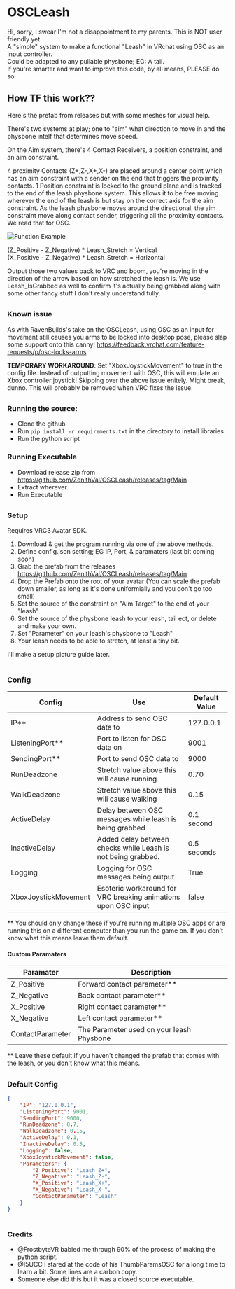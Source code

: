 # OSCLeash

Hi, sorry, I swear I'm not a disappointment to my parents. This is NOT user friendly yet. <br />
A "simple" system to make a functional "Leash" in VRchat using OSC as an input controller. <br /> 
Could be adapted to any pullable physbone; EG: A tail. <br />
If you're smarter and want to improve this code, by all means, PLEASE do so. 

## How TF this work??

Here's the prefab from releases but with some meshes for visual help.

There's two systems at play; one to "aim" what direction to move in and the physbone intelf that determines move speed.

On the Aim system, there's 4 Contact Receivers, a position constraint, and an aim constraint.

4 proximity Contacts (Z+,Z-,X+,X-) are placed around a center point which has an aim constraint with a sender on the end that triggers the proximity contacts. 
1 Position constraint is locked to the ground plane and is tracked to the end of the leash physbone system. This allows it to be free moving wherever the end of the leash is but stay on the correct axis for the aim constraint. As the leash physbone moves around the directional, the aim constraint move along contact sender, triggering all the proximity contacts. We read that for OSC.

![Function Example](https://cdn.discordapp.com/attachments/606734710328000532/1011420984303165500/Example_Gif.gif)

(Z_Positive - Z_Negative) * Leash_Stretch = Vertical  <br />
(X_Positive - Z_Negative) * Leash_Stretch = Horizontal

Output those two values back to VRC and boom, you're moving in the direction of the arrow based on how stretched the leash is. We use Leash_IsGrabbed as well to confirm it's actually being grabbed along with some other fancy stuff I don't really understand fully.

##

### Known issue

As with RavenBuilds's take on the OSCLeash, using OSC as an input for movement still causes you arms to be locked into desktop pose, please slap some support onto this canny! https://feedback.vrchat.com/feature-requests/p/osc-locks-arms

**TEMPORARY WORKAROUND**: Set "XboxJoystickMovement" to true in the config file. Instead of outputting movement with OSC, this will emulate an Xbox controller joystick! Skipping over the above issue enitely. Might break, dunno. This will probably be removed when VRC fixes the issue.

##

### Running the source:
- Clone the github
- Run `pip install -r requirements.txt` in the directory to install libraries
- Run the python script

### Running Executable
- Download release zip from https://github.com/ZenithVal/OSCLeash/releases/tag/Main
- Extract wherever.
- Run Executable

##

### Setup
Requires VRC3 Avatar SDK.

1. Download & get the program running via one of the above methods.
2. Define config.json setting; EG IP, Port, & paramaters (last bit coming soon)
3. Grab the prefab from the releases https://github.com/ZenithVal/OSCLeash/releases/tag/Main
4. Drop the Prefab onto the root of your avatar (You can scale the prefab down smaller, as long as it's done uniformially and you don't go too small)
5. Set the source of the constraint on "Aim Target" to the end of your "leash"
6. Set the source of the physbone leash to your leash, tail ect, or delete and make your own. 
7. Set "Parameter" on your leash's physbone to "Leash" 
8. Your leash needs to be able to stretch, at least a tiny bit. 

I'll make a setup picture guide later.

#

### Config

| Config               | Use | Default Value |
|----------------------| --- |---------------|
| IP**                 | Address to send OSC data to | 127.0.0.1     |
| ListeningPort**      | Port to listen for OSC data on | 9001          |
| SendingPort**        | Port to send OSC data to | 9000          |
| RunDeadzone          | Stretch value above this will cause running | 0.70          |
| WalkDeadzone         | Stretch value above this will cause walking | 0.15          | 
| ActiveDelay          | Delay between OSC messages while leash is being grabbed | 0.1 second    |
| InactiveDelay        | Added delay between checks while Leash is not being grabbed. | 0.5 seconds   |
| Logging              | Logging for OSC messages being output | True          
| XboxJoystickMovement | Esoteric workaround for VRC breaking animations upon OSC input | false         
** You should only change these if you're running multiple OSC apps or are running this on a different computer than you run the game on. If you don't know what this means leave them default.

#### Custom Paramaters 

| Paramater        | Description                               |
|------------------|-------------------------------------------| 
| Z_Positive       | Forward contact parameter**               |
| Z_Negative       | Back contact parameter**                  |
| X_Positive       | Right contact parameter**                 |
| X_Negative       | Left contact parameter**                  |
| ContactParameter | The Parameter used on your leash Physbone |
** Leave these default if you haven't changed the prefab that comes with the leash, or you don't know what this means.
##

### Default Config

```json
{
    "IP": "127.0.0.1",
    "ListeningPort": 9001,
    "SendingPort": 9000,
    "RunDeadzone": 0.7,
    "WalkDeadzone": 0.15,
    "ActiveDelay": 0.1,
    "InactiveDelay": 0.5,
    "Logging": false,
    "XboxJoystickMovement": false,
    "Parameters": {
        "Z_Positive": "Leash_Z+",
        "Z_Negative": "Leash_Z-",
        "X_Positive": "Leash_X+",
        "X_Negative": "Leash_X-",
        "ContactParameter": "Leash"
    }
}
```
#
### Credits

- @FrostbyteVR babied me through 90% of the process of making the python script.
- @I5UCC I stared at the code of his ThumbParamsOSC for a long time to learn a bit. Some lines are a carbon copy.
- Someone else did this but it was a closed source executable.